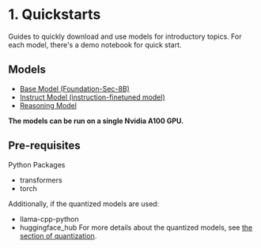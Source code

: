 # 1. Quickstarts
Guides to quickly download and use models for introductory topics.
For each model, there's a demo notebook for quick start.

## Models
- [Base Model (Foundation-Sec-8B)](https://github.com/RobustIntelligence/foundation-ai-cookbook/blob/main/1_quickstarts/Quickstart_Foundation-Sec-8B.ipynb)
- [<preview mode> Instruct Model (instruction-finetuned model)](https://github.com/RobustIntelligence/foundation-ai-cookbook/blob/main/1_quickstarts/Preview_Quickstart_instruct_model.ipynb)
- [<preview mode> Reasoning Model](https://github.com/RobustIntelligence/foundation-ai-cookbook/blob/main/1_quickstarts/Preview_Quickstart_reasoning_model.ipynb)

**The models can be run on a single Nvidia A100 GPU.**

## Pre-requisites
Python Packages
- transformers
- torch

Additionally, if the quantized models are used:
- llama-cpp-python
- huggingface_hub
For more details about the quantized models, see [the section of quantization](https://github.com/RobustIntelligence/foundation-ai-cookbook/tree/main/3_adoptions/quantization).
